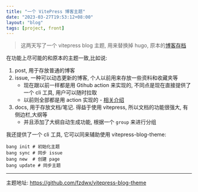 ```yaml
---
title: "一个 VitePress 博客主题"
date: "2023-03-27T19:53:12+08:00"
layout: "blog"
tags: [project, front]
---
```


> 这两天写了一个 vitepress blog 主题, 用来替换掉 hugo, 原本的[博客存档](https://github.com/fzdwx/blog-history)

在功能上尽可能的和原本的主题一致,比如说:

1. post, 用于存放普通的博客
2. issue, 一种可以动态更新的博客, 个人以前用来存放一些资料和收藏夹等
   - 现在跟以前一样都是用 Gtihub action 来实现的, 不同点是现在直接提供了一个 cli 工具, 用户可以随时拉取
   - 以前则全部都是用 action 实现的 - [相关介绍](/blog/2022-10-15-about-github-action)
3. docs, 用于存放文档/笔记. 得益于使用 vitepress, 所以文档的功能很强大, 有侧边栏,大纲等
   - 并且添加了大纲自动生成功能, 根据一个 `group` 来进行分组

我还提供了一个 cli 工具, 它可以同来辅助使用 vitepress-blog-theme:

```shell
bang init # 初始化主题
bang sync # 同步 issue
bang new  # 创建 page
bang update # 同步主题
```

---

主题地址: https://github.com/fzdwx/vitepress-blog-theme
